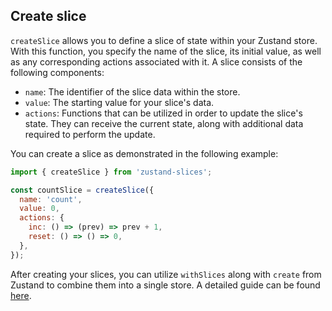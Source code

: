 ## Create slice

`createSlice` allows you to define a slice of state within your Zustand store. With this function, you specify the name of the slice, its initial value, as well as any corresponding actions associated with it. A slice consists of the following components:

- `name`: The identifier of the slice data within the store.
- `value`: The starting value for your slice's data.
- `actions`: Functions that can be utilized in order to update the slice's state. They can receive the current state, along with additional data required to perform the update.

You can create a slice as demonstrated in the following example:

```jsx
import { createSlice } from 'zustand-slices';

const countSlice = createSlice({
  name: 'count',
  value: 0,
  actions: {
    inc: () => (prev) => prev + 1,
    reset: () => () => 0,
  },
});
```

After creating your slices, you can utilize `withSlices` along with `create` from Zustand to combine them into a single store. A detailed guide can be found [here](../guides/02_combine-slices-into-single-store.md).
